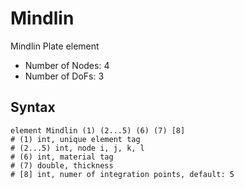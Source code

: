 # Mindlin

Mindlin Plate element

* Number of Nodes: 4
* Number of DoFs: 3

## Syntax

```
element Mindlin (1) (2...5) (6) (7) [8]
# (1) int, unique element tag
# (2...5) int, node i, j, k, l
# (6) int, material tag
# (7) double, thickness
# [8] int, numer of integration points, default: 5
```

